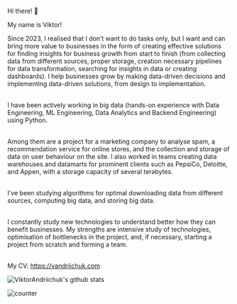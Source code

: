 Hi there! 👋

My name is Viktor!

Since 2023, I realised that I don’t want to do tasks only, but I want and can bring more value to businesses in the form of creating effective solutions for finding insights for business growth from start to finish (from collecting data from different sources, proper storage, creation necessary pipelines for data transformation, searching for insights in data or creating dashboards). I help businesses grow by making data-driven decisions and implementing data-driven solutions, from design to implementation. <br /><br />

I have been actively working in big data (hands-on experience with Data Engineering, ML Engineering, Data Analytics and Backend Engineering) using Python. <br /><br />

Among them are a project for a marketing company to analyse spam, a recommendation service for online stores, and the collection and storage of data on user behaviour on the site. I also worked in teams creating data warehouses and datamarts for prominent clients such as PepsiCo, Deloitte, and Appen, with a storage capacity of several terabytes. <br /><br />

I’ve been studying algorithms for optimal downloading data from different sources, computing big data, and storing big data. <br /><br />

I constantly study new technologies to understand better how they can benefit businesses. My strengths are intensive study of technologies, optimisation of bottlenecks in the project, and, if necessary, starting a project from scratch and forming a team. <br /><br />

My CV: https://vandriichuk.com<br />

![ViktorAndriichuk's github stats](https://github-readme-stats.vercel.app/api?username=vvandriichuk&show_icons=true&theme=default)

![counter](https://en9lfhj3jp4fh2n.m.pipedream.net)
